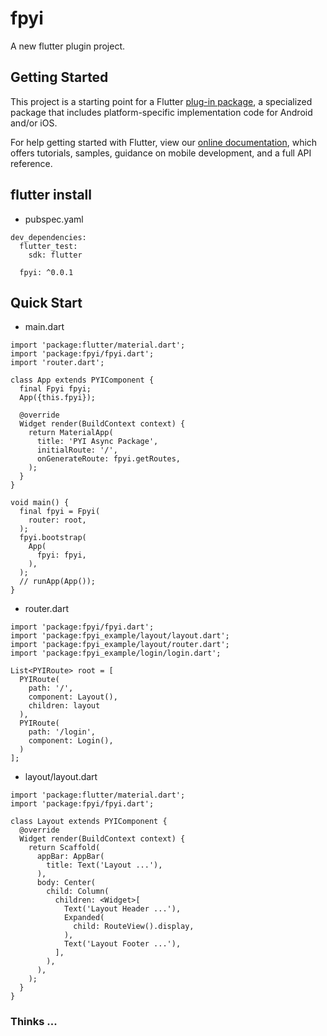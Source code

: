 # fpyi

A new flutter plugin project.

## Getting Started

This project is a starting point for a Flutter
[plug-in package](https://flutter.dev/developing-packages/),
a specialized package that includes platform-specific implementation code for
Android and/or iOS.

For help getting started with Flutter, view our 
[online documentation](https://flutter.dev/docs), which offers tutorials, 
samples, guidance on mobile development, and a full API reference.

## flutter install
* pubspec.yaml
```
dev_dependencies:
  flutter_test:
    sdk: flutter

  fpyi: ^0.0.1
```

## Quick Start
* main.dart
```
import 'package:flutter/material.dart';
import 'package:fpyi/fpyi.dart';
import 'router.dart';

class App extends PYIComponent {
  final Fpyi fpyi;
  App({this.fpyi});

  @override
  Widget render(BuildContext context) {
    return MaterialApp(
      title: 'PYI Async Package',
      initialRoute: '/',
      onGenerateRoute: fpyi.getRoutes,
    );
  }
}

void main() {
  final fpyi = Fpyi(
    router: root,
  );
  fpyi.bootstrap(
    App(
      fpyi: fpyi,
    ),
  );
  // runApp(App());
}
```
* router.dart
```
import 'package:fpyi/fpyi.dart';
import 'package:fpyi_example/layout/layout.dart';
import 'package:fpyi_example/layout/router.dart';
import 'package:fpyi_example/login/login.dart';

List<PYIRoute> root = [
  PYIRoute(
    path: '/',
    component: Layout(),
    children: layout
  ),
  PYIRoute(
    path: '/login',
    component: Login(),
  )
];
```
* layout/layout.dart
```
import 'package:flutter/material.dart';
import 'package:fpyi/fpyi.dart';

class Layout extends PYIComponent {
  @override
  Widget render(BuildContext context) {
    return Scaffold(
      appBar: AppBar(
        title: Text('Layout ...'),
      ),
      body: Center(
        child: Column(
          children: <Widget>[
            Text('Layout Header ...'),
            Expanded(
              child: RouteView().display,
            ),
            Text('Layout Footer ...'),
          ],
        ),
      ),
    );
  }
}
```

### Thinks ...
